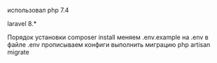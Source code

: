 использовал php 7.4

laravel 8.*

Порядок установки
composer install
меняем .env.example на .env
в файле .env прописываем конфиги
выполнить миграцию php artisan migrate
